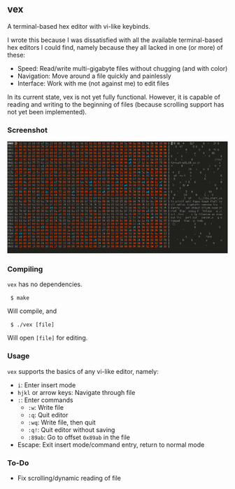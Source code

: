 ## vex

A terminal-based hex editor with vi-like keybinds.

I wrote this because I was dissatisfied with all the available terminal-based hex editors I could find, namely because they all lacked in one (or more) of these:
- Speed:  Read/write multi-gigabyte files without chugging (and with color)
- Navigation:  Move around a file quickly and painlessly
- Interface:  Work with me (not against me) to edit files

In its current state, vex is not yet fully functional.  However, it is capable of reading and writing to the beginning of files (because scrolling support has not yet been implemented).

### Screenshot

![Demo](https://github.com/Cubified/vex/blob/main/demo.png)

### Compiling

`vex` has no dependencies.

     $ make

Will compile, and

     $ ./vex [file]

Will open `[file]` for editing.

### Usage

`vex` supports the basics of any vi-like editor, namely:

- `i`:  Enter insert mode
- `hjkl` or arrow keys:  Navigate through file
- `:`:  Enter commands
     - `:w`:  Write file
     - `:q`:  Quit editor
     - `:wq`: Write file, then quit
     - `:q!`: Quit editor without saving
     - `:89ab`:  Go to offset `0x89ab` in the file
- Escape:  Exit insert mode/command entry, return to normal mode

### To-Do

- Fix scrolling/dynamic reading of file
